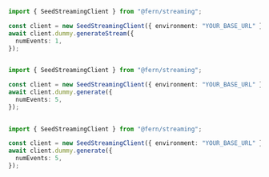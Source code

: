 ```typescript
import { SeedStreamingClient } from "@fern/streaming";

const client = new SeedStreamingClient({ environment: "YOUR_BASE_URL" });
await client.dummy.generateStream({
  numEvents: 1,
});
 
```                        


```typescript
import { SeedStreamingClient } from "@fern/streaming";

const client = new SeedStreamingClient({ environment: "YOUR_BASE_URL" });
await client.dummy.generate({
  numEvents: 5,
});
 
```                        


```typescript
import { SeedStreamingClient } from "@fern/streaming";

const client = new SeedStreamingClient({ environment: "YOUR_BASE_URL" });
await client.dummy.generate({
  numEvents: 5,
});
 
```                        


